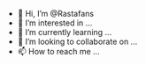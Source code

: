 - 👋 Hi, I’m @Rastafans
- 👀 I’m interested in ...
- 🌱 I’m currently learning ...
- 💞️ I’m looking to collaborate on ...
- 📫 How to reach me ...

<!---
Rastafans/Rastafans is a ✨ special ✨ repository because its `README.md` (this file) appears on your GitHub profile.
You can click the Preview link to take a look at your changes.
--->
